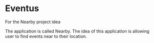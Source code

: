 # Eventus
For the Nearby project idea

The application is called Nearby. The idea of this application is allowing user to find events near to their location.
